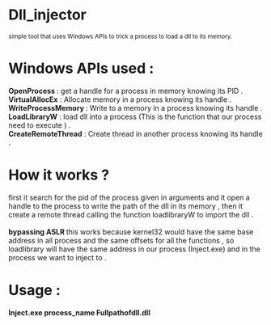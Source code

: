 # Dll_injector

<sub>simple tool that uses Windows APIs to trick a process to load a dll to its memory. </sub>



# Windows APIs used :



<b> OpenProcess </b> : get a handle for a process in memory knowing its PID . </br>
<b> VirtualAllocEx</b> : Allocate memory in a process knowing its handle . </br>
<b> WriteProcessMemory </b> : Write to a memory in a process knowing its handle . </br> 
<b> LoadLibraryW</b> : load dll into a process (This is the function that our process need to execute ) . </br> 
<b> CreateRemoteThread</b> : Create thread in another process knowing its handle . </br>

# How it works ? 


first it search for the pid of the process given in arguments and it open a handle to the process to write the path of the dll in its memory  , then it create a remote thread  calling the function loadlibraryW to import the dll .</br></br>
 <b> bypassing ASLR </b> 
this works because kernel32 would have the same base address in all process and the same offsets for all the functions , so loadlibrary will have the same address in our process (Inject.exe) and in the process we want to inject to . 

# Usage : 
  <b> Inject.exe process_name Fullpathofdll.dll </b>
